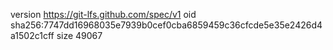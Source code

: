 version https://git-lfs.github.com/spec/v1
oid sha256:7747dd16968035e7939b0cef0cba6859459c36cfcde5e35e2426d4a1502c1cff
size 49067
